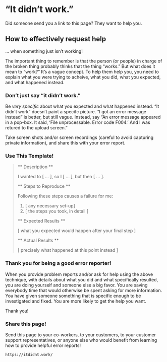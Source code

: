 # “It didn’t work.”

Did someone send you a link to this page? They want to help you.

## How to effectively request help

... when something just isn’t working!

The important thing to remember is that the person (or people) in charge of the broken thing probably thinks that the thing “works.” But what does it mean to “work?” It’s a vague concept. To help them help you, you need to explain what you were trying to acheive, what you did, what you expected, and what happened instead.

### Don’t just say “it didn’t work.”

Be _very specific_ about what you expected and what happened instead. “It didn’t work” doesn’t paint a specifc picture. “I got an error message instead” is better, but still vague. Instead, say “An error message appeared in a pop-box. It said, ‘File unprocessable. Error code F004.’ And I was retured to the upload screen.”

Take screen shots and/or screen recordings (careful to avoid capturing private information), and share this with your error report.

### Use This Template!

> ** Description **
>
> I wanted to [ ...  ], so I [ ... ], but then [ ... ].
>
> ** Steps to Reproduce **
>
> Following these steps causes a failure for me:
>
> 1. [ any necessary set-up]
> 2. [ the steps you took, in detail ]
>
> ** Expected Results **
>
> [ what you expected would happen after your final step ]
>
> ** Actual Results **
>
> [ precisely what happened at this point instead ]

### Thank you for being a good error reporter!

When you provide problem reports and/or ask for help using the above technique, with details about what you did and what specifically resulted, you are doing yourself and someone else a big favor. You are saving everybody time that would otherwise be spent asking for more information. You have given someone something that is specific enough to be investigated and fixed. You are more likely to get the help you want.

Thank you!

### Share this page!

Send this page to your co-workers, to your customers, to your customer support representatives, or anyone else who would benefit from learning how to provide helpful error reports!

`https://itdidnt.work/`
